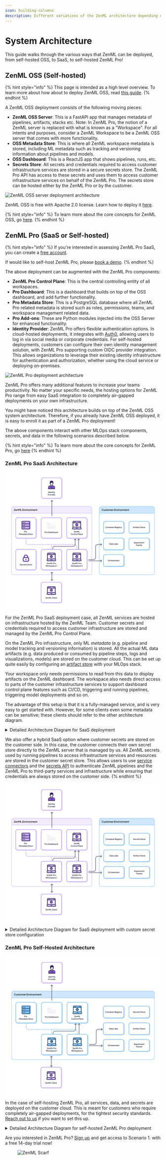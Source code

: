 ```yaml
---
icon: building-columns
description: Different variations of the ZenML architecture depending on your needs.
---
```


# System Architecture

This guide walks through the various ways that ZenML can be deployed, from self-hosted OSS, to
SaaS, to self-hosted ZenML Pro!

## ZenML OSS (Self-hosted)

{% hint style="info" %}
This page is intended as a high level overview. To learn more about how about to deploy ZenML OSS,
read [this guide](../getting-started/deploying-zenml/README.md).
{% endhint %}

A ZenML OSS deployment consists of the following moving pieces:

* **ZenML OSS Server**: This is a FastAPI app that manages metadata of pipelines, artifacts, stacks etc.
  Note: In ZenML Pro, the notion of a ZenML server is replaced with what is known as a "Workspace". For
  all intents and purposes, consider a ZenML Workspace to be a ZenML OSS server that comes with more functionality. 
* **OSS Metadata Store**: This is where all ZenML workspace metadata is stored, including
  ML metadata such as tracking and versioning information about pipelines and
  models.
* **OSS Dashboard**: This is a ReactJS app that shows pipelines, runs, etc.
* **Secrets Store**: All secrets and credentials required to access customer
  infrastructure services are stored in a secure secrets store. The ZenML Pro
  API has access to these secrets and uses them to access customer
  infrastructure services on behalf of the ZenML Pro. The secrets store can be
  hosted either by the ZenML Pro or by the customer.

![ZenML OSS server deployment architecture](../.gitbook/assets/oss_simple_deployment.png)

ZenML OSS is free with Apache 2.0 license. Learn how to deploy it [here](./deploying-zenml/README.md).

{% hint style="info" %}
To learn more about the core concepts for ZenML OSS, go [here](../getting-started/core-concepts.md).
{% endhint %}

## ZenML Pro (SaaS or Self-hosted)

{% hint style="info" %}
If you're interested in assessing ZenML Pro SaaS, you can create
a [free account](https://cloud.zenml.io/?utm\_source=docs\&utm\_medium=referral\_link\&utm\_campaign=cloud\_promotion\&utm\_content=signup\_link).

If would like to self-host ZenML Pro, please [book a demo](https://zenml.io/book-a-demo).
{% endhint %}

The above deployment can be augmented with the ZenML Pro components:

* **ZenML Pro Control Plane**: This is the central controlling entity of all workspaces.
* **Pro Dashboard**: This is a dashboard that builds on top of the OSS dashboard, and
add further functionality.
* **Pro Metadata Store**: This is a PostgreSQL database where all ZenML Pro related metadata is stored such
as roles, permissions, teams, and workspace management related data.
* **Pro Add-ons**: These are Python modules injected into the OSS Server for enhanced functionality.
* **Identity Provider**: ZenML Pro offers flexible authentication options.
  In cloud-hosted deployments, it integrates with [Auth0](https://auth0.com/),
  allowing users to log in via social media or corporate credentials.
  For self-hosted deployments, customers can configure their
  own identity management solution, with ZenML Pro supporting
  custom OIDC provider integration. This allows organizations to
  leverage their existing identity infrastructure for authentication
  and authorization, whether using the cloud service or deploying on-premises.

![ZenML Pro deployment architecture](../.gitbook/assets/pro_deployment_simple.png)

ZenML Pro offers many additional features to increase your teams
productivity. No matter your specific needs, the hosting options for ZenML Pro
range from easy SaaS integration to completely air-gapped deployments on your own
infrastructure.

You might have noticed this architecture builds on top of the ZenML OSS system architecture.
Therefore, if you already have ZenML OSS deployed, it is easy to enroll it as part of a
ZenML Pro deployment!

The above components interact with other MLOps stack components, secrets, and data in
the following scenarios described below.

{% hint style="info" %}
To learn more about the core concepts for ZenML Pro, go [here](../getting-started/zenml-pro/core-concepts.md)
{% endhint %}

### ZenML Pro SaaS Architecture

![ZenML Pro SaaS deployment with ZenML secret store](../.gitbook/assets/cloud_architecture_scenario_1.png)

For the ZenML Pro SaaS deployment case, all ZenML services are hosted on infrastructure hosted by the ZenML Team.
Customer secrets and credentials required to access customer infrastructure are
stored and managed by the ZenML Pro Control Plane.

On the ZenML Pro infrastructure, only ML _metadata_ (e.g. pipeline and
model tracking and versioning information) is stored. All the actual ML data
artifacts (e.g. data produced or consumed by pipeline steps, logs and
visualizations, models) are stored on the customer cloud. This can be set up
quite easily by configuring
an [artifact store](../component-guide/artifact-stores/artifact-stores.md)
with your MLOps stack.

Your workspace only needs permissions to read from this data to display artifacts
on the ZenML dashboard. The workspace also needs direct access to parts of the
customer infrastructure services to support dashboard control plane features
such as CI/CD, triggering and running pipelines, triggering model deployments
and so on.

The advantage of this setup is that it is a fully-managed service, and is
very easy to get started with. However, for some clients even some metadata
can be sensitive; these clients should refer to the other architecture diagram.

<details>

<summary>Detailed Architecture Diagram for SaaS deployment</summary>

<figure><img src="../.gitbook/assets/cloud_architecture_saas_detailed.png" alt="ZenML Pro Full SaaS deployment"><figcaption>ZenML Pro Full SaaS deployment with ZenML secret store</figcaption></figure>

</details>

We also offer a hybrid SaaS option where customer secrets are stored on the
customer side. In this case, the customer connects their own
secret store directly to the ZenML server that is managed by us. All ZenML
secrets used by running pipelines to access infrastructure services and
resources are stored in the customer secret store. This allows users to
use [service connectors](../how-to/infrastructure-deployment/auth-management/service-connectors-guide.md)
and the [secrets API](../how-to/project-setup-and-management/interact-with-secrets.md) to authenticate
ZenML pipelines and the ZenML Pro to third-party services and infrastructure
while ensuring that credentials are always stored on the customer side.
{% endhint %}

![ZenML Pro SaaS deployment with Customer secret store](../.gitbook/assets/cloud_architecture_scenario_1_1.png)

<details>

<summary>Detailed Architecture Diagram for SaaS deployment with custom secret store configuration</summary>

<figure><img src="../.gitbook/assets/cloud_architecture_saas_detailed_2.png" alt="ZenML Pro Full SaaS deployment with custom secret store"><figcaption>ZenML Pro Full SaaS deployment with customer secret store</figcaption></figure>

</details>

### ZenML Pro Self-Hosted Architecture

![ZenML Pro self-hosted deployment](../.gitbook/assets/cloud_architecture_scenario_2.png)

In the case of self-hosting ZenML Pro, all services, data, and secrets are deployed on the customer
cloud. This is meant for customers who
require completely air-gapped deployments, for the tightest security standards.
[Reach out to us](mailto:cloud@zenml.io) if you want to set this up.

<details>

<summary>Detailed Architecture Diagram for self-hosted ZenML Pro deployment</summary>

<figure><img src="../.gitbook/assets/cloud_architecture_self_hosted_detailed.png" alt="ZenML Pro self-hosted deployment details"><figcaption>ZenML Pro self-hosted deployment details</figcaption></figure>

</details>

Are you interested in ZenML Pro? [Sign up](https://cloud.zenml.io/?utm\_source=docs\&utm\_medium=referral\_link\&utm\_campaign=cloud\_promotion\&utm\_content=signup\_link)
and get access to Scenario 1. with a free 14-day trial now!

<figure><img src="https://static.scarf.sh/a.png?x-pxid=f0b4f458-0a54-4fcd-aa95-d5ee424815bc" alt="ZenML Scarf"><figcaption></figcaption></figure>
